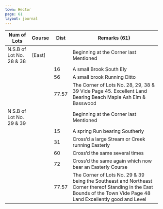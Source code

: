 ```yaml
---
town: Hector
page: 61
layout: journal
---
```


| Num of Lots | Course | Dist | Remarks (61) |
|-|-|-|-|
| N.S.B of Lot No. 28 & 38 | [East] | | Beginning at the Corner last Mentioned |
| | | 16 | A small Brook South Ely |
| | | 56 | A small brook Running Ditto |
| | | 77.57 | The Corner of Lots No. 28, 29, 38 & 39 Vide Page 45. Excellent Land Bearing Beach Maple Ash Elm & Basswood |
| N S.B of Lot No. 29 & 39 | | | Beginning at the Corner last Mentioned |
| | | 15 | A spring Run bearing Southerly |
| | | 31 | Cross’d a large Stream or Creek running Easterly |
| | | 60 | Cross’d the same several times |
| | | 72 | Cross’d the same again which now bear an Easterly Course |
| | | 77.57 | The Corner of Lots No. 29 & 39 being the Southeast and Northeast Corner thereof Standing in the East Bounds of the Town Vide Page 48 Land Excellently good and Level |
